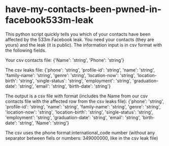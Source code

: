 # have-my-contacts-been-pwned-in-facebook533m-leak
This python script quickly tells you which of your contacts have been affected by the 533m Facebook leak. You need your contacts (they are yours) and the leak (it is public). The information input is in csv format with the following fields.

Your csv contacts file: {'Name': 'string', 'Phone': 'string'}

The csv leaks file:  {'phone': 'string', 'profile-id': 'string', 'name': 'string', 'family-name': 'string', 'genre': 'string',
                                        'location-now': 'string', 'location-birth': 'string', 'single-status': 'string', 'employment': 'string',
                                        'graduation-date': 'string', 'email': 'string', 'birth-date': 'string'}

The output is a csv file with format (includes the Name from our csv contacts file with the affected row from the csv leaks file):
{'phone': 'string', 'profile-id': 'string', 'name': 'string', 'family-name': 'string', 'genre': 'string',
                                        'location-now': 'string', 'location-birth': 'string', 'single-status': 'string', 'employment': 'string',
                                        'graduation-date': 'string', 'email': 'string', 'birth-date': 'string', 'Name': 'string'}

The csv uses the phone format:international_code number (without any separator between fiels or numbers: 349000000, like in the csv leak file)
